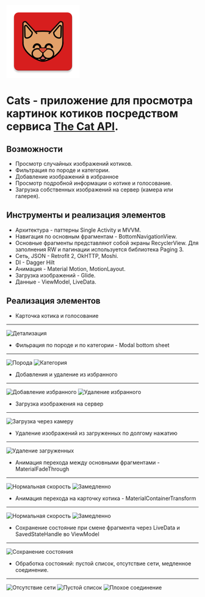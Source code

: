 ![Cats logo](/app/src/main/res/mipmap-xxxhdpi/ic_launcher.png)
# Сats - приложение для просмотра картинок котиков посредством сервиса [The Cat API](https://thecatapi.com).
## Возможности

- Просмотр случайных изображений котиков.
- Фильтрация по породе и категории.
- Добавление изображений в избранное
- Просмотр подробной информации о котике и голосование.
- Загрузка собственных изображений на сервер (камера или галерея).

## Инструменты и реализация элементов

- Архитектура - паттерны Single Activity и MVVM.
- Навигация по основным фрагментам - BottomNavigationView.
- Основные фрагменты представляют собой экраны RecyclerView. Для заполнения RW и пагинации используется библиотека Paging 3.
- Сеть, JSON - Retrofit 2, OkHTTP, Moshi.
- DI - Dagger Hilt
- Анимация - Material Motion, MotionLayout.
- Загрузка изображений - Glide.
- Данные - ViewModel, LiveData.

## Реализация элементов
- Карточка котика и голосование
---
![Детализация](https://media.giphy.com/media/5H1k28L5025eyH7CQl/giphy.gif)

- Фильрация по породе и по категории - Modal bottom sheet
---
![Порода](https://media.giphy.com/media/Zd2v6ATEtX5J3zT62a/giphy.gif)
![Категория](https://media.giphy.com/media/OZZ090usyYzcBE4IJy/giphy.gif)

- Добавления и удаление из избранного
---
![Добавление избранного](https://media.giphy.com/media/ft9Vla3pksH0mtk4gW/giphy.gif)
![Удаление избранного](https://media.giphy.com/media/8sqs3E3TBBye6VB4DV/giphy.gif)

- Загрузка изображения на сервер
---
![Загрузка через камеру](https://media.giphy.com/media/gtpisFxyvTmFYJrD1c/giphy.gif)

- Удаление изображений из загруженных по долгому нажатию
---
![Удаление загруженных](https://media.giphy.com/media/837VDluMOTnvTvNEXQ/giphy.gif)

- Анимация перехода между основными фрагментами - MaterialFadeThrough
---
![Нормальная скорость](https://media.giphy.com/media/m7OSpEkUd2trirENp2/giphy.gif)
![Замедленно](https://media.giphy.com/media/94sT5fkybDYhTh8sJV/giphy.gif)

- Анимация перехода на карточку котика - MaterialContainerTransform
---
![Нормальная скорость](https://media.giphy.com/media/3guIrwrDdLDSDw3loE/giphy.gif)
![Замедленно](https://media.giphy.com/media/6c88p8SVsLBGuzAd29/giphy.gif)

- Сохранение состояние при смене фрагмента через LiveData и SavedStateHandle во ViewModel
---
![Сохранение состояния](https://media.giphy.com/media/chHiWJb6Q7eBu11gm4/giphy.gif)

- Обработка состояний: пустой список, отсутствие сети, медленное соединение.
---
![Отсутствие сети](https://media.giphy.com/media/5amI4DbKjwceGrb51I/source.gif)
![Пустой список](https://media.giphy.com/media/nCs3K0zQsfQumJqt5B/giphy.gif)
![Плохое соединение](https://media.giphy.com/media/a1L9nRIn5M1J34aMXq/giphy.gif)


